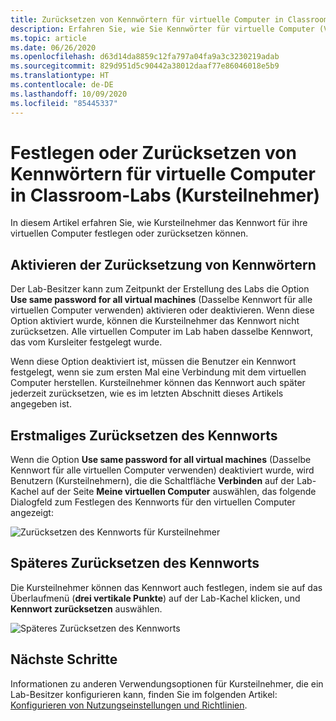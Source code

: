 ```yaml
---
title: Zurücksetzen von Kennwörtern für virtuelle Computer in Classroom-Labs in Azure Lab Services | Microsoft-Dokumentation
description: Erfahren Sie, wie Sie Kennwörter für virtuelle Computer (VMs) in Classroom-Labs in Azure Lab Services zurücksetzen.
ms.topic: article
ms.date: 06/26/2020
ms.openlocfilehash: d63d14da8859c12fa797a04fa9a3c3230219adab
ms.sourcegitcommit: 829d951d5c90442a38012daaf77e86046018e5b9
ms.translationtype: HT
ms.contentlocale: de-DE
ms.lasthandoff: 10/09/2020
ms.locfileid: "85445337"
---
```

# <a name="set-or-reset-password-for-virtual-machines-in-classroom-labs-students"></a>Festlegen oder Zurücksetzen von Kennwörtern für virtuelle Computer in Classroom-Labs (Kursteilnehmer)
In diesem Artikel erfahren Sie, wie Kursteilnehmer das Kennwort für ihre virtuellen Computer festlegen oder zurücksetzen können. 

## <a name="enable-resetting-of-passwords"></a>Aktivieren der Zurücksetzung von Kennwörtern
Der Lab-Besitzer kann zum Zeitpunkt der Erstellung des Labs die Option **Use same password for all virtual machines** (Dasselbe Kennwort für alle virtuellen Computer verwenden) aktivieren oder deaktivieren. Wenn diese Option aktiviert wurde, können die Kursteilnehmer das Kennwort nicht zurücksetzen. Alle virtuellen Computer im Lab haben dasselbe Kennwort, das vom Kursleiter festgelegt wurde. 

Wenn diese Option deaktiviert ist, müssen die Benutzer ein Kennwort festgelegt, wenn sie zum ersten Mal eine Verbindung mit dem virtuellen Computer herstellen. Kursteilnehmer können das Kennwort auch später jederzeit zurücksetzen, wie es im letzten Abschnitt dieses Artikels angegeben ist. 

## <a name="reset-password-for-the-first-time"></a>Erstmaliges Zurücksetzen des Kennworts
Wenn die Option **Use same password for all virtual machines** (Dasselbe Kennwort für alle virtuellen Computer verwenden) deaktiviert wurde, wird Benutzern (Kursteilnehmern), die die Schaltfläche **Verbinden** auf der Lab-Kachel auf der Seite **Meine virtuellen Computer** auswählen, das folgende Dialogfeld zum Festlegen des Kennworts für den virtuellen Computer angezeigt: 

![Zurücksetzen des Kennworts für Kursteilnehmer](./media/how-to-set-virtual-machine-passwords/student-set-password.png)

## <a name="reset-password-later"></a>Späteres Zurücksetzen des Kennworts
Die Kursteilnehmer können das Kennwort auch festlegen, indem sie auf das Überlaufmenü (**drei vertikale Punkte**) auf der Lab-Kachel klicken, und **Kennwort zurücksetzen** auswählen. 

![Späteres Zurücksetzen des Kennworts](./media/how-to-set-virtual-machine-passwords/student-set-password-2.png)


## <a name="next-steps"></a>Nächste Schritte
Informationen zu anderen Verwendungsoptionen für Kursteilnehmer, die ein Lab-Besitzer konfigurieren kann, finden Sie im folgenden Artikel: [Konfigurieren von Nutzungseinstellungen und Richtlinien](how-to-configure-student-usage.md).
